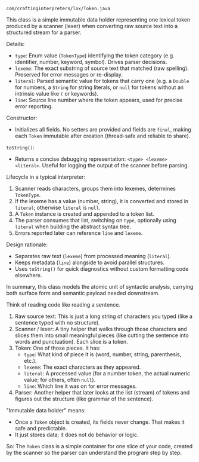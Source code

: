 `com/craftinginterpreters/lox/Token.java`

This class is a simple immutable data holder representing one lexical token produced by a scanner (lexer) when converting raw source text into a structured stream for a parser.

Details:
- `type`: Enum value (`TokenType`) identifying the token category (e.g. identifier, number, keyword, symbol). Drives parser decisions.
- `lexeme`: The exact substring of source text that matched (raw spelling). Preserved for error messages or re-display.
- `literal`: Parsed semantic value for tokens that carry one (e.g. a `Double` for numbers, a `String` for string literals, or `null` for tokens without an intrinsic value like `(` or keywords).
- `line`: Source line number where the token appears, used for precise error reporting.

Constructor:
- Initializes all fields. No setters are provided and fields are `final`, making each `Token` immutable after creation (thread\-safe and reliable to share).

`toString()`:
- Returns a concise debugging representation: `<type> <lexeme> <literal>`. Useful for logging the output of the scanner before parsing.

Lifecycle in a typical interpreter:
1. Scanner reads characters, groups them into lexemes, determines `TokenType`.
2. If the lexeme has a value (number, string), it is converted and stored in `literal`; otherwise `literal` is `null`.
3. A `Token` instance is created and appended to a token list.
4. The parser consumes that list, switching on `type`, optionally using `literal` when building the abstract syntax tree.
5. Errors reported later can reference `line` and `lexeme`.

Design rationale:
- Separates raw text (`lexeme`) from processed meaning (`literal`).
- Keeps metadata (`line`) alongside to avoid parallel structures.
- Uses `toString()` for quick diagnostics without custom formatting code elsewhere.

In summary, this class models the atomic unit of syntactic analysis, carrying both surface form and semantic payload needed downstream.


Think of reading code like reading a sentence.

1. Raw source text: This is just a long string of characters you typed (like a sentence typed with no structure).
2. Scanner / lexer: A tiny helper that walks through those characters and slices them into small meaningful pieces (like cutting the sentence into words and punctuation). Each slice is a token.
3. Token: One of those pieces. It has:
    - `type`: What kind of piece it is (word, number, string, parenthesis, etc.).
    - `lexeme`: The exact characters as they appeared.
    - `literal`: A processed value (for a number token, the actual numeric value; for others, often `null`).
    - `line`: Which line it was on for error messages.
4. Parser: Another helper that later looks at the list (stream) of tokens and figures out the structure (like grammar of the sentence).

"Immutable data holder" means:
- Once a `Token` object is created, its fields never change. That makes it safe and predictable.
- It just stores data; it does not do behavior or logic.

So: The `Token` class is a simple container for one slice of your code, created by the scanner so the parser can understand the program step by step.